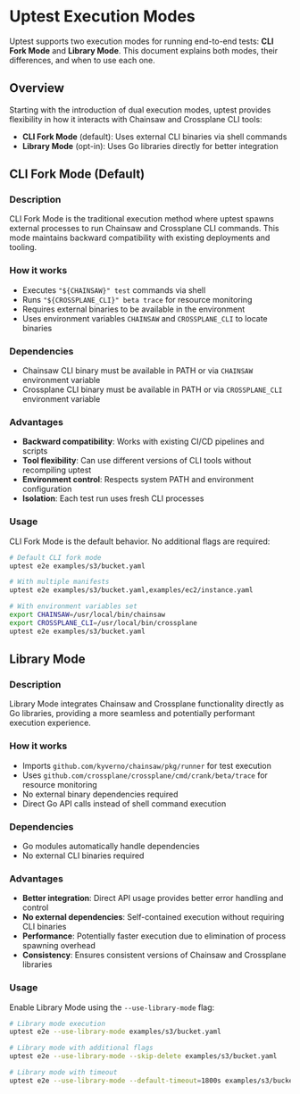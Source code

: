 # Uptest Execution Modes

Uptest supports two execution modes for running end-to-end tests: **CLI Fork Mode** and **Library Mode**. This document explains both modes, their differences, and when to use each one.

## Overview

Starting with the introduction of dual execution modes, uptest provides flexibility in how it interacts with Chainsaw and Crossplane CLI tools:

- **CLI Fork Mode** (default): Uses external CLI binaries via shell commands
- **Library Mode** (opt-in): Uses Go libraries directly for better integration

## CLI Fork Mode (Default)

### Description
CLI Fork Mode is the traditional execution method where uptest spawns external processes to run Chainsaw and Crossplane CLI commands. This mode maintains backward compatibility with existing deployments and tooling.

### How it works
- Executes `"${CHAINSAW}" test` commands via shell
- Runs `"${CROSSPLANE_CLI}" beta trace` for resource monitoring
- Requires external binaries to be available in the environment
- Uses environment variables `CHAINSAW` and `CROSSPLANE_CLI` to locate binaries

### Dependencies
- Chainsaw CLI binary must be available in PATH or via `CHAINSAW` environment variable
- Crossplane CLI binary must be available in PATH or via `CROSSPLANE_CLI` environment variable

### Advantages
- **Backward compatibility**: Works with existing CI/CD pipelines and scripts
- **Tool flexibility**: Can use different versions of CLI tools without recompiling uptest
- **Environment control**: Respects system PATH and environment configuration
- **Isolation**: Each test run uses fresh CLI processes

### Usage
CLI Fork Mode is the default behavior. No additional flags are required:

```bash
# Default CLI fork mode
uptest e2e examples/s3/bucket.yaml

# With multiple manifests
uptest e2e examples/s3/bucket.yaml,examples/ec2/instance.yaml

# With environment variables set
export CHAINSAW=/usr/local/bin/chainsaw
export CROSSPLANE_CLI=/usr/local/bin/crossplane
uptest e2e examples/s3/bucket.yaml
```

## Library Mode

### Description
Library Mode integrates Chainsaw and Crossplane functionality directly as Go libraries, providing a more seamless and potentially performant execution experience.

### How it works
- Imports `github.com/kyverno/chainsaw/pkg/runner` for test execution
- Uses `github.com/crossplane/crossplane/cmd/crank/beta/trace` for resource monitoring
- No external binary dependencies required
- Direct Go API calls instead of shell command execution

### Dependencies
- Go modules automatically handle dependencies
- No external CLI binaries required

### Advantages
- **Better integration**: Direct API usage provides better error handling and control
- **No external dependencies**: Self-contained execution without requiring CLI binaries
- **Performance**: Potentially faster execution due to elimination of process spawning overhead
- **Consistency**: Ensures consistent versions of Chainsaw and Crossplane libraries

### Usage
Enable Library Mode using the `--use-library-mode` flag:

```bash
# Library mode execution
uptest e2e --use-library-mode examples/s3/bucket.yaml

# Library mode with additional flags
uptest e2e --use-library-mode --skip-delete examples/s3/bucket.yaml

# Library mode with timeout
uptest e2e --use-library-mode --default-timeout=1800s examples/s3/bucket.yaml
```